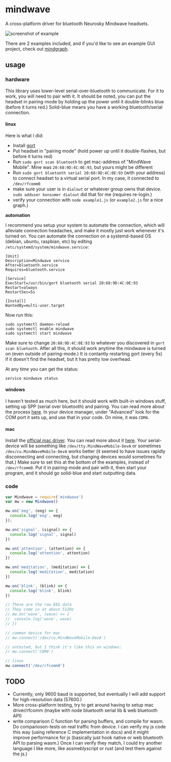 # mindwave

A cross-platform driver for bluetooth Neurosky Mindwave headsets.

![screenshot of example](https://user-images.githubusercontent.com/83857/127944145-e530f147-7d35-4199-a1d8-049e6daf6b84.png)

There are 2 examples included, and if you'd like to see an example GUI project, check out [mindgraph](https://github.com/brainbang/mindgraph).

## usage

### hardware

This library uses lower-level serial-over-bluetooth to communicate. For it to work, you will need to pair with it. It should be noted, you can put the headset in pairing-mode by holding up the power until it double-blinks blue (before it turns red.) Solid-blue means you have a working bluetooth/serial connection.

#### linux

Here is what I did:

- Install [gort](https://gort.io/documentation/getting_started/downloads/)
- Put headset in "pairing mode" (hold power up until it double-flashes, but before it turns red)
- Run `sudo gort scan bluetooth` to get mac-address of "MindWave Mobile". Mine was `20:68:9D:4C:0E:93`, but yours might be different
- Run `sudo gort bluetooth serial 20:68:9D:4C:0E:93` (with your address) to connect headset to a virtual serial port. In my case, it connected to `/dev/rfcomm0`
- make sure your user is in `dialout` or whatever group owns that device. `sudo adduser konsumer dialout` did that for me (requires re-login.)
- verify your connection with `node example1.js` (or `example2.js` for a nice graph.)

**automation**

I recommend you setup your system to automate the connection, which will alleviate connection headaches, and make it mostly just work whenever it's turned on. You can automate the connection on a systemd-based OS (debian, ubuntu, raspbian, etc) by editing `/etc/systemd/system/mindwave.service`:

```
[Unit]
Description=Mindwave service
After=bluetooth.service
Requires=bluetooth.service
 
[Service]
ExecStart=/usr/bin/gort bluetooth serial 20:68:9D:4C:0E:93
Restart=always
RestartSec=5s
 
[Install]
WantedBy=multi-user.target
```

Now run this:

```
sudo systemctl daemon-reload
sudo systemctl enable mindwave
sudo systemctl start mindwave
```

Make sure to change `20:68:9D:4C:0E:93` to whatever you discovered in `gort scan bluetooth`. After all this, it should work anytime the mindwave is turned on (even outside of pairing-mode.) It is contantly restarting gort (every 5s) if it doesn't find the headset, but it has pretty low overhead.

At any time you can get the status:

```
service mindwave status
```


#### windows

I haven't tested as much here, but it should work with built-in windows stuff, setting up SPP (serial over bluetooth) and pairing. You can read more about the process [here](http://support.neurosky.com/kb/mindwave-mobile-2/cant-pair-mindwave-mobile-2-with-computer-or-mobile-device). In your device manager, under "Advanced" look for the COM port it sets up, and use that in your code. On mine, it was `COM4`.

#### mac

Install the [official mac driver](http://download.neurosky.com/public/Products/MindWave%20headset/RF%20driver%20for%20Mac/MindWaveDriver5.1.pkg). You can read more about it [here](http://support.neurosky.com/kb/mindwave/mindwave-cant-work-on-mac-osx-1011-or-higher). Your serial-device will be something like `/dev/tty.MindWaveMobile-DevA` or sometimes `/dev/cu.MindWaveMobile-DevA` works better (it seemed to have issues rapidly disconnecting and connecting, but changing devices would sometimes fix that.) Make sure to set this at the bottom of the examples, instead of `/dev/rfcomm0`. Put it in pairing-mode and pair with it, then start your program, and it should go solid-blue and start outputting data.


### code


```js
var Mindwave = require('mindwave')
var mw = new Mindwave()

mw.on('eeg', (eeg) => {
  console.log('eeg', eeg)
});

mw.on('signal', (signal) => {
  console.log('signal', signal)
})

mw.on('attention', (attention) => {
  console.log('attention', attention)
})

mw.on('meditation', (meditation) => {
  console.log('meditation', meditation)
})

mw.on('blink', (blink) => {
  console.log('blink', blink)
})

// These are the raw EEG data
// They come in at about 512Hz
// mw.on('wave', (wave) => {
//  console.log('wave', wave)
// })

// common device for mac
// mw.connect('/dev/cu.MindWaveMobile-DevA')

// untested, but I think it's like this on windows:
// mw.connect('COM4')

// linux
mw.connect('/dev/rfcomm0')
```

## TODO

- Currently, only 9600 baud is supported, but eventually I will add support for high-resolution data (57600.)
- More cross-platform testing, try to get around having to setup mac driver/rfcomm (maybe with node bluetooth serial lib & web bluetooth API)
- write comparison C function for parsing buffers, and compile for wasm. Do comparioson-tests on real traffic from device. I can verify my js code this way (using reference C implementation in docs) and it might improve performance for js (basically just hook native or web bluetooth API to parsing wasm.) Once I can verify they match, I could try another language I like more, like assmeblyscript or rust (and test them against the js.)
